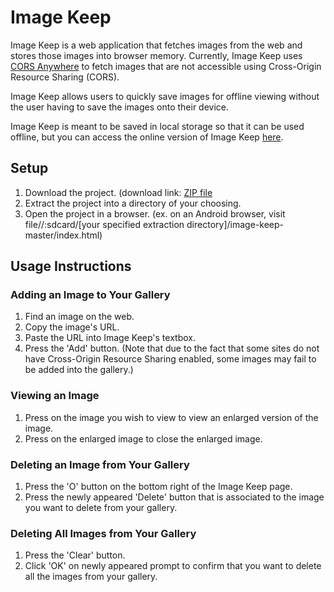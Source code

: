 # Image Keep

Image Keep is a web application that fetches images from the web and stores those images into browser memory. Currently, Image Keep uses [CORS Anywhere](https://cors-anywhere.herokuapp.com/) to fetch images that are not accessible using Cross-Origin Resource Sharing (CORS).


Image Keep allows users to quickly save images for offline viewing without the user having to save the images onto their device.


Image Keep is meant to be saved in local storage so that it can be used offline, but you can access the online version of Image Keep [here](https://pj623.github.io/image-keep/).


## Setup

1. Download the project. (download link: [ZIP file](https://github.com/PJ623/image-keep/archive/master.zip)
2. Extract the project into a directory of your choosing.
3. Open the project in a browser. (ex. on an Android browser, visit file//:sdcard/[your specified extraction directory]/image-keep-master/index.html)


## Usage Instructions

### Adding an Image to Your Gallery

1. Find an image on the web.
2. Copy the image's URL.
3. Paste the URL into Image Keep's textbox.
4. Press the 'Add' button. (Note that due to the fact that some sites do not have Cross-Origin Resource Sharing enabled, some images may fail to be added into the gallery.)


### Viewing an Image

1. Press on the image you wish to view to view an enlarged version of the image.
2. Press on the enlarged image to close the enlarged image.


### Deleting an Image from Your Gallery

1. Press the 'O' button on the bottom right of the Image Keep page.
2. Press the newly appeared 'Delete' button that is associated to the image you want to delete from your gallery.


### Deleting All Images from Your Gallery

1. Press the 'Clear' button.
2. Click 'OK' on newly appeared prompt to confirm that you want to delete all the images from your gallery.